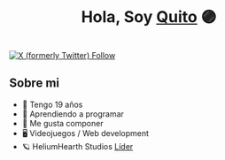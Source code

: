 <div align="center">
  <h1>Hola, Soy <a href="">Quito</a> 🟣</h1>
</div>
<img src="">

[![X (formerly Twitter) Follow](https://img.shields.io/twitter/follow/EquinoxQuito?style=flat&logo=X&logoColor=White&logoSize=auto&label=EquinoxQuito&color=%2311f0dd)](https://x.com/EquinoxQuito)









## Sobre mi

- 🧭 Tengo 19 años
- 🔮 Aprendiendo a programar
- 🎵 Me gusta componer
- 🖥 Videojuegos / Web development
- 🪐 HeliumHearth Studios [Líder]()
  

